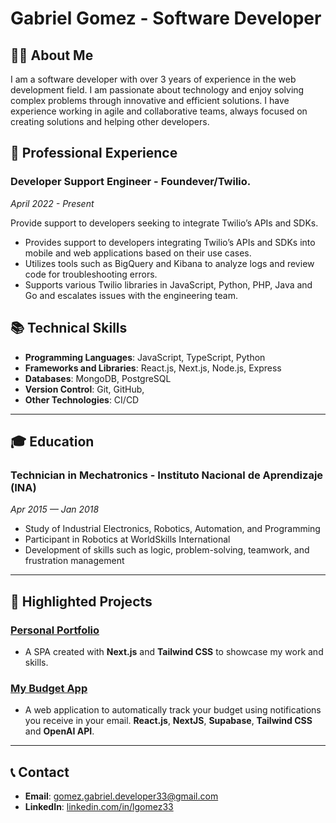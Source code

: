 # Gabriel Gomez - Software Developer

## 👨‍💻 About Me

I am a software developer with over 3 years of experience in the web development field. I am passionate about technology and enjoy solving complex problems through innovative and efficient solutions. I have experience working in agile and collaborative teams, always focused on creating solutions and helping other developers.

## 💼 Professional Experience

### Developer Support Engineer - **Foundever/Twilio.**
_April 2022 - Present_

Provide support to developers seeking to integrate Twilio’s APIs and SDKs.
- Provides support to developers integrating Twilio’s APIs and SDKs into mobile and web applications based on their use cases.
- Utilizes tools such as BigQuery and Kibana to analyze logs and review code for troubleshooting errors.
- Supports various Twilio libraries in JavaScript, Python, PHP, Java and Go and escalates issues with the engineering team.


## 📚 Technical Skills

- **Programming Languages**: JavaScript, TypeScript, Python
- **Frameworks and Libraries**: React.js, Next.js, Node.js, Express
- **Databases**: MongoDB, PostgreSQL
- **Version Control**: Git, GitHub, 
- **Other Technologies**: CI/CD

---

## 🎓 Education

### Technician in Mechatronics - **Instituto Nacional de Aprendizaje (INA)**
_Apr 2015 — Jan 2018_

- Study of Industrial Electronics, Robotics, Automation, and Programming
- Participant in Robotics at WorldSkills International
- Development of skills such as logic, problem-solving, teamwork, and frustration management

---

## 🚀 Highlighted Projects

### [Personal Portfolio](https://lggm33.github.io/lggm33/)
- A SPA created with **Next.js** and **Tailwind CSS** to showcase my work and skills.

### [My Budget App](https://www.mybudgetapp.shop/)
-  A web application to automatically track your budget using notifications you receive in your email. **React.js**, **NextJS**, **Supabase**, **Tailwind CSS** and **OpenAI API**.

---

## 📞 Contact

- **Email**: gomez.gabriel.developer33@gmail.com
- **LinkedIn**: [linkedin.com/in/lgomez33](https:www.linkedin.com/in/lgomez33)

